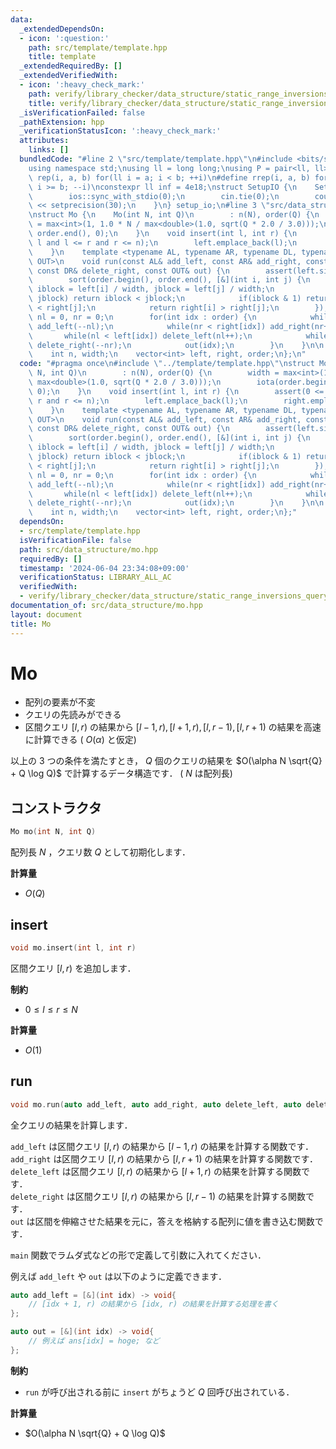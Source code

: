 ```yaml
---
data:
  _extendedDependsOn:
  - icon: ':question:'
    path: src/template/template.hpp
    title: template
  _extendedRequiredBy: []
  _extendedVerifiedWith:
  - icon: ':heavy_check_mark:'
    path: verify/library_checker/data_structure/static_range_inversions_query.test.cpp
    title: verify/library_checker/data_structure/static_range_inversions_query.test.cpp
  _isVerificationFailed: false
  _pathExtension: hpp
  _verificationStatusIcon: ':heavy_check_mark:'
  attributes:
    links: []
  bundledCode: "#line 2 \"src/template/template.hpp\"\n#include <bits/stdc++.h>\n\
    using namespace std;\nusing ll = long long;\nusing P = pair<ll, ll>;\n#define\
    \ rep(i, a, b) for(ll i = a; i < b; ++i)\n#define rrep(i, a, b) for(ll i = a;\
    \ i >= b; --i)\nconstexpr ll inf = 4e18;\nstruct SetupIO {\n    SetupIO() {\n\
    \        ios::sync_with_stdio(0);\n        cin.tie(0);\n        cout << fixed\
    \ << setprecision(30);\n    }\n} setup_io;\n#line 3 \"src/data_structure/mo.hpp\"\
    \nstruct Mo {\n    Mo(int N, int Q)\n        : n(N), order(Q) {\n        width\
    \ = max<int>(1, 1.0 * N / max<double>(1.0, sqrt(Q * 2.0 / 3.0)));\n        iota(order.begin(),\
    \ order.end(), 0);\n    }\n    void insert(int l, int r) {\n        assert(0 <=\
    \ l and l <= r and r <= n);\n        left.emplace_back(l);\n        right.emplace_back(r);\n\
    \    }\n    template <typename AL, typename AR, typename DL, typename DR, typename\
    \ OUT>\n    void run(const AL& add_left, const AR& add_right, const DL& delete_left,\
    \ const DR& delete_right, const OUT& out) {\n        assert(left.size() == order.size());\n\
    \        sort(order.begin(), order.end(), [&](int i, int j) {\n            int\
    \ iblock = left[i] / width, jblock = left[j] / width;\n            if(iblock !=\
    \ jblock) return iblock < jblock;\n            if(iblock & 1) return right[i]\
    \ < right[j];\n            return right[i] > right[j];\n        });\n        int\
    \ nl = 0, nr = 0;\n        for(int idx : order) {\n            while(nl > left[idx])\
    \ add_left(--nl);\n            while(nr < right[idx]) add_right(nr++);\n     \
    \       while(nl < left[idx]) delete_left(nl++);\n            while(nr > right[idx])\
    \ delete_right(--nr);\n            out(idx);\n        }\n    }\n\n   private:\n\
    \    int n, width;\n    vector<int> left, right, order;\n};\n"
  code: "#pragma once\n#include \"../template/template.hpp\"\nstruct Mo {\n    Mo(int\
    \ N, int Q)\n        : n(N), order(Q) {\n        width = max<int>(1, 1.0 * N /\
    \ max<double>(1.0, sqrt(Q * 2.0 / 3.0)));\n        iota(order.begin(), order.end(),\
    \ 0);\n    }\n    void insert(int l, int r) {\n        assert(0 <= l and l <=\
    \ r and r <= n);\n        left.emplace_back(l);\n        right.emplace_back(r);\n\
    \    }\n    template <typename AL, typename AR, typename DL, typename DR, typename\
    \ OUT>\n    void run(const AL& add_left, const AR& add_right, const DL& delete_left,\
    \ const DR& delete_right, const OUT& out) {\n        assert(left.size() == order.size());\n\
    \        sort(order.begin(), order.end(), [&](int i, int j) {\n            int\
    \ iblock = left[i] / width, jblock = left[j] / width;\n            if(iblock !=\
    \ jblock) return iblock < jblock;\n            if(iblock & 1) return right[i]\
    \ < right[j];\n            return right[i] > right[j];\n        });\n        int\
    \ nl = 0, nr = 0;\n        for(int idx : order) {\n            while(nl > left[idx])\
    \ add_left(--nl);\n            while(nr < right[idx]) add_right(nr++);\n     \
    \       while(nl < left[idx]) delete_left(nl++);\n            while(nr > right[idx])\
    \ delete_right(--nr);\n            out(idx);\n        }\n    }\n\n   private:\n\
    \    int n, width;\n    vector<int> left, right, order;\n};"
  dependsOn:
  - src/template/template.hpp
  isVerificationFile: false
  path: src/data_structure/mo.hpp
  requiredBy: []
  timestamp: '2024-06-04 23:34:08+09:00'
  verificationStatus: LIBRARY_ALL_AC
  verifiedWith:
  - verify/library_checker/data_structure/static_range_inversions_query.test.cpp
documentation_of: src/data_structure/mo.hpp
layout: document
title: Mo
---
```


# Mo

- 配列の要素が不変
- クエリの先読みができる
- 区間クエリ $[l, r)$ の結果から $[l - 1, r), [l + 1, r), [l, r - 1), [l, r + 1)$ の結果を高速に計算できる ( $O(\alpha)$ と仮定)

以上の $3$ つの条件を満たすとき， $Q$ 個のクエリの結果を $O(\alpha N \sqrt{Q} + Q \log Q)$ で計算するデータ構造です． ( $N$ は配列長)

## コンストラクタ

```cpp
Mo mo(int N, int Q)
```

配列長 $N$ ，クエリ数 $Q$ として初期化します．

**計算量**

- $O(Q)$

## insert

```cpp
void mo.insert(int l, int r)
```

区間クエリ $[l, r)$ を追加します．

**制約**

- $0 \leq l \leq r \leq N$

**計算量**

- $O(1)$

## run

```cpp
void mo.run(auto add_left, auto add_right, auto delete_left, auto delete_right, auto out)
```

全クエリの結果を計算します．<br>

`add_left` は区間クエリ $[l, r)$ の結果から $[l - 1, r)$ の結果を計算する関数です．<br>
`add_right` は区間クエリ $[l, r)$ の結果から $[l, r + 1)$ の結果を計算する関数です．<br>
`delete_left` は区間クエリ $[l, r)$ の結果から $[l + 1, r)$ の結果を計算する関数です．<br>
`delete_right` は区間クエリ $[l, r)$ の結果から $[l, r - 1)$ の結果を計算する関数です．<br>
`out` は区間を伸縮させた結果を元に，答えを格納する配列に値を書き込む関数です．

`main` 関数でラムダ式などの形で定義して引数に入れてください．

例えば `add_left` や `out` は以下のように定義できます．

```cpp
auto add_left = [&](int idx) -> void{
    // [idx + 1, r) の結果から [idx, r) の結果を計算する処理を書く
};

auto out = [&](int idx) -> void{
    // 例えば ans[idx] = hoge; など
};
```

**制約**

- `run` が呼び出される前に `insert` がちょうど $Q$ 回呼び出されている．

**計算量**

- $O(\alpha N \sqrt{Q} + Q \log Q)$